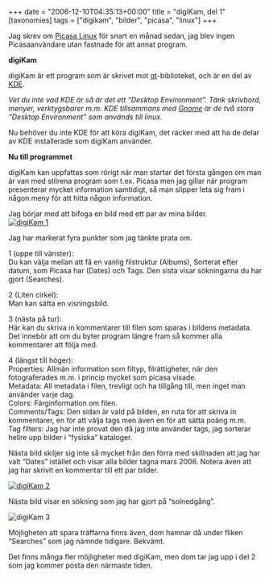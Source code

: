 +++
date = "2006-12-10T04:35:13+00:00"
title = "digiKam, del 1"
[taxonomies]
tags = ["digikam", "bilder", "picasa", "linux"]
+++

Jag skrev om [Picasa Linux][1] för snart en månad sedan, jag blev ingen Picasaanvändare utan fastnade för att annat program.

**digiKam**

digiKam är ett program som är skrivet mot [qt][2]-biblioteket, och är en del av [KDE][3].

*Vet du inte vad KDE är så är det ett &#8220;Desktop Environment&#8221;. Tänk skrivbord, menyer, verktygsbarer m.m. KDE tillsammans med [Gnome][4] är de två stora &#8220;Desktop Environment&#8221; som används till linux.*

Nu behöver du inte KDE för att köra digiKam, det räcker med att ha de delar av KDE installerade som digiKam använder.

**Nu till programmet**

digiKam kan uppfattas som rörigt när man startar det första gången om man är van med stilrena program som t.ex. Picasa men jag gillar när program presenterar mycket information samtidigt, så man slipper leta sig fram i någon meny för att hitta någon information.

Jag börjar med att bifoga en bild med ett par av mina bilder.  
<a class="imagelink" href="/images/2006/12/screenshot-digikam.png" title="digiKam 1"><img id="image158" src="http://cdn.junkpile.se/2006/12/screenshot-digikam.thumbnail.png" alt="digiKam 1" /></a>

Jag har markerat fyra punkter som jag tänkte prata om.

1 (uppe till vänster):  
Du kan välja mellan att få en vanlig filstruktur (Albums), Sorterat efter datum, som Picasa har (Dates) och Tags. Den sista visar sökningarna du har gjort (Searches).

2 (Liten cirkel):  
Man kan sätta en visningsbild.

3 (nästa på tur):  
Här kan du skriva in kommentarer till filen som sparas i bildens metadata. Det innebör att om du byter program längre fram så kommer alla kommentarer att följa med.

4 (längst till höger):  
Properties: Allmän information som filtyp, filrättigheter, när den fotograferades m.m. i princip mycket som picasa visade.  
Metadata: All metadata i filen, trevligt och ha tillgång till, men inget man använder varje dag.  
Colors: Färginformation om filen.  
Comments/Tags: Den sidan är vald på bilden, en ruta för att skriva in kommentarer, en för att välja tags men även en för att sätta poäng m.m.  
Tag filters: Jag har inte provat den då jag inte använder tags, jag sorterar hellre upp bilder i &#8220;fysiska&#8221; kataloger.

Nästa bild skiljer sig inte så mycket från den förra med skillnaden att jag har valt &#8220;Dates&#8221; istället och visar alla bilder tagna mars 2006. Notera även att jag har skrivit en kommentar till ett par bilder.

<a class="imagelink" href="/images/2006/12/screenshot-digikam-1.png" title="digiKam 2"><img id="image160" src="http://cdn.junkpile.se/2006/12/screenshot-digikam-1.thumbnail.png" alt="digiKam 2" /></a>

Nästa bild visar en sökning som jag har gjort på &#8220;solnedgång&#8221;.

<img id="image161" src="/images/2006/12/screenshot-quick-search-digikam-1.png" alt="digiKam 3" />

Möjligheten att spara träffarna finns även, dom hamnar då under fliken &#8220;Searches&#8221; som jag nämnde tidigare. Bekvämt.

Det finns många fler möjligheter med digiKam, men dom tar jag upp i del 2 som jag kommer posta den närmaste tiden.



<small></small>

 [1]: http://www.junkpile.se/~s/wp/2006/11/picasa/
 [2]: http://www.trolltech.com/products/qt
 [3]: http://www.kde.org/
 [4]: http://www.gnome.org/
